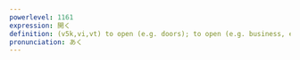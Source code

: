 ```yaml
---
powerlevel: 1161
expression: 開く
definition: (v5k,vi,vt) to open (e.g. doors); to open (e.g. business, etc.); to be empty; to be vacant; to be available; to be free; to be open (e.g. neckline, etc.); to have been opened (of one's eyes, mouth, etc.); (P)
pronunciation: あく
---
```

